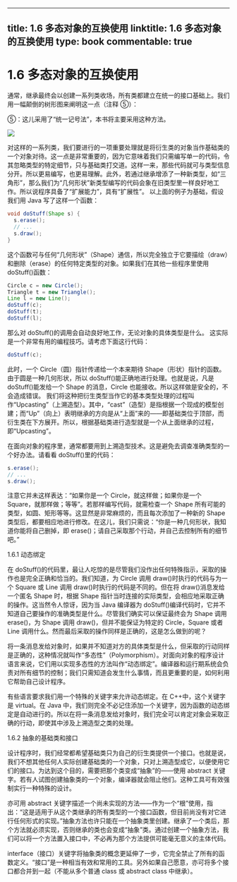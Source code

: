 
---
title: 1.6 多态对象的互换使用
linktitle: 1.6 多态对象的互换使用
type: book
commentable: true
---

# 1.6 多态对象的互换使用

通常，继承最终会以创建一系列类收场，所有类都建立在统一的接口基础上。我们用一幅颠倒的树形图来阐明这一点（注释 ⑤）：

⑤：这儿采用了“统一记号法”，本书将主要采用这种方法。

![](1-2.gif)

对这样的一系列类，我们要进行的一项重要处理就是将衍生类的对象当作基础类的一个对象对待。这一点是非常重要的，因为它意味着我们只需编写单一的代码，令其忽略类型的特定细节，只与基础类打交道。这样一来，那些代码就可与类型信息分开。所以更易编写，也更易理解。此外，若通过继承增添了一种新类型，如“三角形”，那么我们为“几何形状”新类型编写的代码会象在旧类型里一样良好地工作。所以说程序具备了“扩展能力”，具有“扩展性”。
以上面的例子为基础，假设我们用 Java 写了这样一个函数：

```java
void doStuff(Shape s) {
  s.erase();
  // ...
  s.draw();
}
```

这个函数可与任何“几何形状”（Shape）通信，所以完全独立于它要描绘（draw）和删除（erase）的任何特定类型的对象。如果我们在其他一些程序里使用 doStuff()函数：

```java
Circle c = new Circle();
Triangle t = new Triangle();
Line l = new Line();
doStuff(c);
doStuff(t);
doStuff(l);
```

那么对 doStuff()的调用会自动良好地工作，无论对象的具体类型是什么。
这实际是一个非常有用的编程技巧。请考虑下面这行代码：

```java
doStuff(c);
```

此时，一个 Circle（圆）指针传递给一个本来期待 Shape（形状）指针的函数。由于圆是一种几何形状，所以 doStuff()能正确地进行处理。也就是说，凡是 doStuff()能发给一个 Shape 的消息，Circle 也能接收。所以这样做是安全的，不会造成错误。
我们将这种把衍生类型当作它的基本类型处理的过程叫作“Upcasting”（上溯造型）。其中，“cast”（造型）是指根据一个现成的模型创建；而“Up”（向上）表明继承的方向是从“上面”来的——即基础类位于顶部，而衍生类在下方展开。所以，根据基础类进行造型就是一个从上面继承的过程，即“Upcasting”。

在面向对象的程序里，通常都要用到上溯造型技术。这是避免去调查准确类型的一个好办法。请看看 doStuff()里的代码：

```java
s.erase();
// ...
s.draw();
```

注意它并未这样表达：“如果你是一个 Circle，就这样做；如果你是一个 Square，就那样做；等等”。若那样编写代码，就需检查一个 Shape 所有可能的类型，如圆、矩形等等。这显然是非常麻烦的，而且每次添加了一种新的 Shape 类型后，都要相应地进行修改。在这儿，我们只需说：“你是一种几何形状，我知道你能将自己删掉，即 erase()；请自己采取那个行动，并自己去控制所有的细节吧。”

1.6.1 动态绑定

在 doStuff()的代码里，最让人吃惊的是尽管我们没作出任何特殊指示，采取的操作也是完全正确和恰当的。我们知道，为 Circle 调用 draw()时执行的代码与为一个 Square 或 Line 调用 draw()时执行的代码是不同的。但在将 draw()消息发给一个匿名 Shape 时，根据 Shape 指针当时连接的实际类型，会相应地采取正确的操作。这当然令人惊讶，因为当 Java 编译器为 doStuff()编译代码时，它并不知道自己要操作的准确类型是什么。尽管我们确实可以保证最终会为 Shape 调用 erase()，为 Shape 调用 draw()，但并不能保证为特定的 Circle，Square 或者 Line 调用什么。然而最后采取的操作同样是正确的，这是怎么做到的呢？

将一条消息发给对象时，如果并不知道对方的具体类型是什么，但采取的行动同样是正确的，这种情况就叫作“多态性”（Polymorphism）。对面向对象的程序设计语言来说，它们用以实现多态性的方法叫作“动态绑定”。编译器和运行期系统会负责对所有细节的控制；我们只需知道会发生什么事情，而且更重要的是，如何利用它帮助自己设计程序。

有些语言要求我们用一个特殊的关键字来允许动态绑定。在 C++中，这个关键字是 virtual。在 Java 中，我们则完全不必记住添加一个关键字，因为函数的动态绑定是自动进行的。所以在将一条消息发给对象时，我们完全可以肯定对象会采取正确的行动，即使其中涉及上溯造型之类的处理。

1.6.2 抽象的基础类和接口

设计程序时，我们经常都希望基础类只为自己的衍生类提供一个接口。也就是说，我们不想其他任何人实际创建基础类的一个对象，只对上溯造型成它，以便使用它们的接口。为达到这个目的，需要把那个类变成“抽象”的——使用 abstract 关键字。若有人试图创建抽象类的一个对象，编译器就会阻止他们。这种工具可有效强制实行一种特殊的设计。

亦可用 abstract 关键字描述一个尚未实现的方法——作为一个“根”使用，指出：“这是适用于从这个类继承的所有类型的一个接口函数，但目前尚没有对它进行任何形式的实现。”抽象方法也许只能在一个抽象类里创建。继承了一个类后，那个方法就必须实现，否则继承的类也会变成“抽象”类。通过创建一个抽象方法，我们可以将一个方法置入接口中，不必再为那个方法提供可能毫无意义的主体代码。

interface（接口）关键字将抽象类的概念更延伸了一步，它完全禁止了所有的函数定义。“接口”是一种相当有效和常用的工具。另外如果自己愿意，亦可将多个接口都合并到一起（不能从多个普通 class 或 abstract class 中继承）。

    